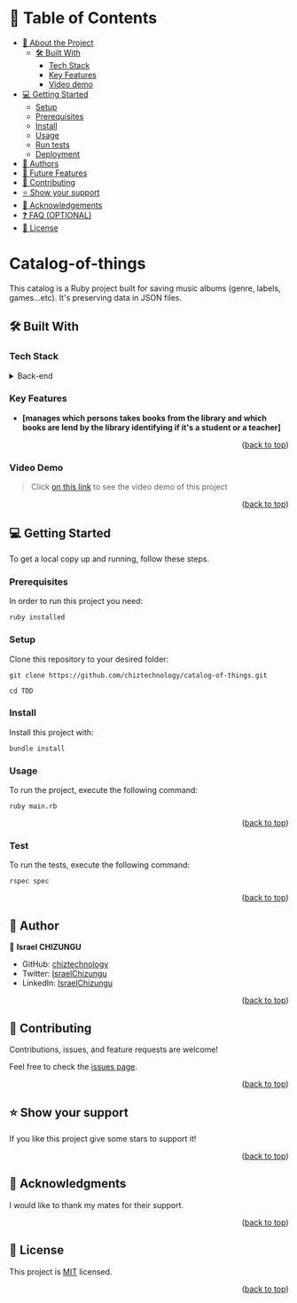 
<a name="readme-top"></a>

# 📗 Table of Contents

- [📖 About the Project](#about-project)
  - [🛠 Built With](#built-with)
    - [Tech Stack](#tech-stack)
    - [Key Features](#key-features)
    - [Video demo](#video-demo)
- [💻 Getting Started](#getting-started)
  - [Setup](#setup)
  - [Prerequisites](#prerequisites)
  - [Install](#install)
  - [Usage](#usage)
  - [Run tests](#run-tests)
  - [Deployment](#triangular_flag_on_post-deployment)
- [👥 Authors](#authors)
- [🔭 Future Features](#future-features)
- [🤝 Contributing](#contributing)
- [⭐️ Show your support](#support)
- [🙏 Acknowledgements](#acknowledgements)
- [❓ FAQ (OPTIONAL)](#faq)
- [📝 License](#license)

<!-- PROJECT DESCRIPTION -->


# Catalog-of-things <a name="about-project"></a>
This catalog is a Ruby project built for saving music albums (genre, labels, games...etc). It's preserving data in JSON files.

## 🛠 Built With <a name="built-with"></a>

### Tech Stack <a name="tech-stack"></a>

<details>
<summary>Back-end</summary>
  <ul>
    <li><a href="https://www.ruby-lang.org/en/">Ruby</a></li>
  </ul>
</details>

<!-- Features -->

### Key Features <a name="key-features"></a>

- **[manages which persons takes books from the library and which books are lend by the library identifying if it's a student or a teacher]**

<p align="right">(<a href="#readme-top">back to top</a>)</p>

### Video Demo <a name ="video-demo"></a>

> Click [on this link](https://drive.google.com/file/d/1nWVSdH2E1_AF5lb_be7yMA__1kOZxW79/view?usp=sharing) to see the video demo of this project

<p align="right">(<a href="#readme-top">back to top</a>)</p>
<!-- GETTING STARTED -->

## 💻 Getting Started <a name="getting-started"></a>

To get a local copy up and running, follow these steps.

### Prerequisites

In order to run this project you need:

`ruby installed`

### Setup

Clone this repository to your desired folder:

  `git clone https://github.com/chiztechnology/catalog-of-things.git`

  `cd TDD`


### Install

Install this project with:

  `bundle install`

### Usage

To run the project, execute the following command:

`ruby main.rb`

<p align="right">(<a href="#readme-top">back to top</a>)</p>

### Test

To run the tests, execute the following command:

`rspec spec`

<p align="right">(<a href="#readme-top">back to top</a>)</p>

<!-- AUTHORS -->

## 👥 Author <a name="authors"></a>

👤 **Israel CHIZUNGU**

- GitHub: [chiztechnology](https://github.com/chiztechnology)
- Twitter: [IsraelChizungu](https://twitter.com/IsraelChizungu)
- LinkedIn: [IsraelChizungu](https://www.linkedin.com/in/israelchizungu/)

<p align="right">(<a href="#readme-top">back to top</a>)</p>


<!-- CONTRIBUTING -->

## 🤝 Contributing <a name="contributing"></a>

Contributions, issues, and feature requests are welcome!

Feel free to check the [issues page](https://github.com/chiztechnology/catalog-of-things/issues).

<p align="right">(<a href="#readme-top">back to top</a>)</p
  
  <!-- SUPPORT -->

## ⭐️ Show your support <a name="support"></a>

If you like this project give some stars to support it!

<p align="right">(<a href="#readme-top">back to top</a>)</p>

<!-- ACKNOWLEDGEMENTS -->

## 🙏 Acknowledgments <a name="acknowledgements"></a>

I would like to thank my mates for their support.

<p align="right">(<a href="#readme-top">back to top</a>)</p>

<!-- LICENSE -->

## 📝 License <a name="license"></a>

This project is [MIT](./LICENSE) licensed.
<p align="right">(<a href="#readme-top">back to top</a>)</p>

